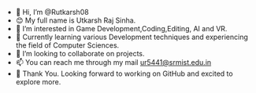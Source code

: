 - 👋 Hi, I’m @Rutkarsh08
- 😊 My full name is Utkarsh Raj Sinha.
- 👀 I’m interested in Game Development,Coding,Editing,
AI and VR.
- 🌱 Currently learning various Development techniques and experiencing the field of Computer Sciences.
- 💞️ I’m looking to collaborate on projects.
- 📫 You can reach me through my mail ur5441@srmist.edu.in
- 🤝 Thank You. Looking forward to working on GitHub and excited to explore more.
<!---
Rutkarsh08/Rutkarsh08 is a ✨ special ✨ repository because its `README.md` (this file) appears on your GitHub profile.
You can click the Preview link to take a look at your changes.
--->
